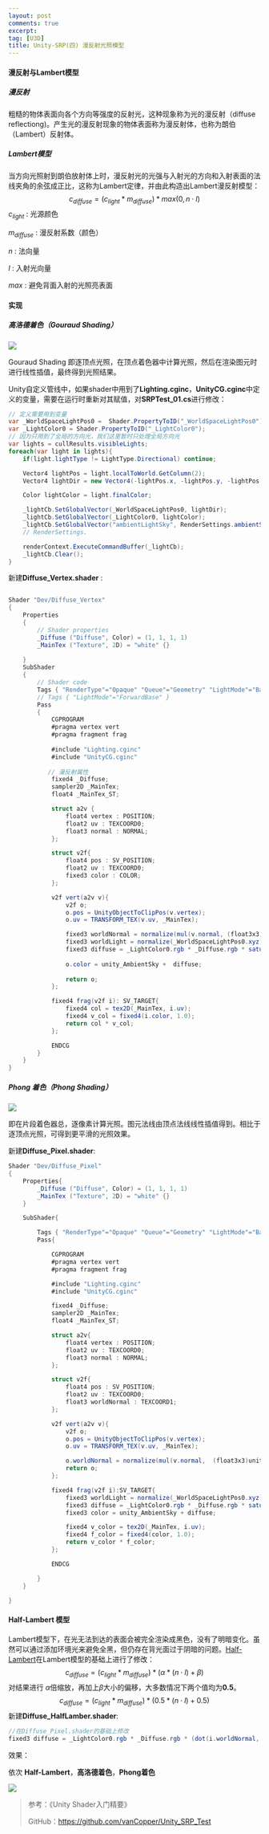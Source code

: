 ```yaml
---
layout: post
comments: true
excerpt:
tag: [U3D]
title: Unity-SRP(四) 漫反射光照模型
---
```


#### 漫反射与Lambert模型

##### 漫反射

粗糙的物体表面向各个方向等强度的反射光，这种现象称为光的漫反射（diffuse reflectiong)。产生光的漫反射现象的物体表面称为漫反射体，也称为朗伯（Lambert）反射体。

##### Lambert模型

当方向光照射到朗伯放射体上时，漫反射光的光强与入射光的方向和入射表面的法线夹角的余弦成正比，这称为Lambert定律，并由此构造出Lambert漫反射模型：
$$
c_{diffuse} = (c_{light}\ast m_{diffuse})\ast max(0, n \cdot l)
$$
$c_{light}$ : 光源颜色

$m_{diffuse}$ : 漫反射系数（颜色）

$n$ : 法向量

$l$ : 入射光向量

$max$ : 避免背面入射的光照亮表面

#### 实现

##### 高洛德着色（Gouraud Shading）

![](../images/diffuse_vertex.png)

Gouraud Shading 即逐顶点光照，在顶点着色器中计算光照，然后在渲染图元时进行线性插值，最终得到光照结果。

Unity自定义管线中，如果shader中用到了**Lighting.cginc**，**UnityCG.cginc**中定义的变量，需要在运行时重新对其赋值，对**SRPTest_01.cs**进行修改：

```c#
// 定义需要用到变量
var _WorldSpaceLightPos0 =  Shader.PropertyToID("_WorldSpaceLightPos0");
var _LightColor0 = Shader.PropertyToID("_LightColor0");
// 因为只用到了全局的方向光，我们这里暂时只处理全局方向光
var lights = cullResults.visibleLights;
foreach(var light in lights){
    if(light.lightType != LightType.Directional) continue;

    Vector4 lightPos = light.localToWorld.GetColumn(2);
    Vector4 lightDir = new Vector4(-lightPos.x, -lightPos.y, -lightPos.z, 0);

    Color lightColor = light.finalColor;

    _lightCb.SetGlobalVector(_WorldSpaceLightPos0, lightDir);
    _lightCb.SetGlobalVector(_LightColor0, lightColor);
    _lightCb.SetGlobalVector("ambientLightSky", RenderSettings.ambientSkyColor);
    // RenderSettings.

    renderContext.ExecuteCommandBuffer(_lightCb);
    _lightCb.Clear();
}
```

新建**Diffuse_Vertex.shader** :

```c#

Shader "Dev/Diffuse_Vertex" 
{
	Properties
	{
        // Shader properties
		_Diffuse ("Diffuse", Color) = (1, 1, 1, 1)
        _MainTex ("Texture", 2D) = "white" {}
        
	}
	SubShader
	{
        // Shader code
        Tags { "RenderType"="Opaque" "Queue"="Geometry" "LightMode"="BasicLightMode" }
        // Tags { "LightMode"="ForwardBase" }
		Pass
        {
            CGPROGRAM
            #pragma vertex vert
            #pragma fragment frag
            
            #include "Lighting.cginc"
            #include "UnityCG.cginc"
           
           // 漫反射属性
            fixed4 _Diffuse;
            sampler2D _MainTex;
            float4 _MainTex_ST;

            struct a2v {
                float4 vertex : POSITION;
                float2 uv : TEXCOORD0;
                float3 normal : NORMAL;
            };

            struct v2f{
                float4 pos : SV_POSITION;
                float2 uv : TEXCOORD0;
                fixed3 color : COLOR; 
            };

            v2f vert(a2v v){
                v2f o;
                o.pos = UnityObjectToClipPos(v.vertex);
                o.uv = TRANSFORM_TEX(v.uv, _MainTex);

                fixed3 worldNormal = normalize(mul(v.normal, (float3x3)unity_WorldToObject));
                fixed3 worldLight = normalize(_WorldSpaceLightPos0.xyz);
                fixed3 diffuse = _LightColor0.rgb * _Diffuse.rgb * saturate(dot(worldNormal, worldLight));
                
                o.color = unity_AmbientSky +  diffuse;
                
                return o;
            };

            fixed4 frag(v2f i): SV_TARGET{
                fixed4 col = tex2D(_MainTex, i.uv);
                fixed4 v_col = fixed4(i.color, 1.0);
                return col * v_col;
            };

            ENDCG
		}
	} 
}

```



##### Phong 着色（Phong Shading）

![](../images/diffuse_pixel.png)

即在片段着色器总，逐像素计算光照。图元法线由顶点法线线性插值得到。相比于逐顶点光照，可得到更平滑的光照效果。

新建**Diffuse_Pixel.shader**:

```c#
Shader "Dev/Diffuse_Pixel" 
{
    Properties{
        _Diffuse ("Diffuse", Color) = (1, 1, 1, 1)
        _MainTex ("Texture", 2D) = "white" {}
    }

    SubShader{

        Tags { "RenderType"="Opaque" "Queue"="Geometry" "LightMode"="BasicLightMode" }
        Pass{

            CGPROGRAM
            #pragma vertex vert
            #pragma fragment frag

            #include "Lighting.cginc"
            #include "UnityCG.cginc"

            fixed4 _Diffuse;
            sampler2D _MainTex;
            float4 _MainTex_ST;

            struct a2v{
                float4 vertex : POSITION;
                float2 uv : TEXCOORD0;
                float3 normal : NORMAL;
            };

            struct v2f{
                float4 pos : SV_POSITION;
                float2 uv : TEXCOORD0;
                float3 worldNormal : TEXCOORD1;
            };

            v2f vert(a2v v){
                v2f o;
                o.pos = UnityObjectToClipPos(v.vertex);
                o.uv = TRANSFORM_TEX(v.uv, _MainTex);

                o.worldNormal = normalize(mul(v.normal,  (float3x3)unity_WorldToObject));
                return o;
            };

            fixed4 frag(v2f i):SV_TARGET{
                fixed3 worldLight = normalize(_WorldSpaceLightPos0.xyz);
                fixed3 diffuse = _LightColor0.rgb * _Diffuse.rgb * saturate(dot(i.worldNormal, worldLight));
                fixed3 color = unity_AmbientSky + diffuse;

                fixed4 v_color = tex2D(_MainTex, i.uv);
                fixed4 f_color = fixed4(color, 1.0);
                return v_color * f_color;
            };

            ENDCG

        }        
    }

}
```



#### Half-Lambert 模型

Lambert模型下，在光无法到达的表面会被完全渲染成黑色，没有了明暗变化。虽然可以通过添加环境光来避免全黑，但仍存在背光面过于阴暗的问题。[Half-Lambert](https://developer.valvesoftware.com/wiki/Half_Lambert)在Lambert模型的基础上进行了修改：
$$
c_{diffuse} = (c_{light}\ast m_{diffuse})\ast (\alpha \ast (n \cdot l) + \beta)
$$
对结果进行 $\alpha$倍缩放，再加上$\beta$大小的偏移，大多数情况下两个值均为**0.5**。
$$
c_{diffuse} = (c_{light}\ast m_{diffuse})\ast (0.5 \ast (n \cdot l) + 0.5)
$$
新建**Diffuse_HalfLamber.shader**:

```c#
//在Diffuse_Pixel.shader的基础上修改
fixed3 diffuse = _LightColor0.rgb * _Diffuse.rgb * (dot(i.worldNormal, worldLight)*0.5 + 0.5);
```

效果：

依次 **Half-Lambert**，**高洛德着色**，**Phong着色**

![](../images/half-lambert.gif)



>参考：《Unity Shader入门精要》
>
>GitHub：https://github.com/vanCopper/Unity_SRP_Test























